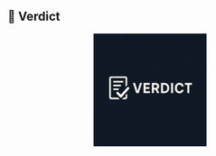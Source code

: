 ## 🔧 Verdict

<p align="center">
    <img src="assets/verdict-logo.png" alt="Verdict Logo" width="200">
</p>
